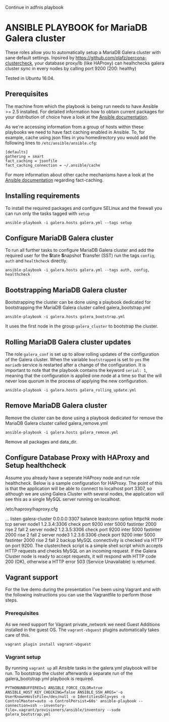 Continue in adfnis playbook

ANSIBLE PLAYBOOK for MariaDB Galera cluster
===================================================

These roles allow you to automatically setup a MariaDB Galera cluster with sane
default settings. 
Inpsired by https://github.com/olafz/percona-clustercheck, your database proxy/lb (like HAProxy) can healhchecks galera cluster sync in every nodes by calling port 9200 (200: healthy)

Tested in Ubuntu 16.04.

Prerequisites
-------------

The machine from which the playbook is being run needs to have Ansible >= 2.5
installed. For detailed information how to obtain current packages for your
distribution of choice have a look at the
[Ansible documentation](https://docs.ansible.com/ansible/intro_installation.html).

As we're accessing information from a group of hosts within these playbooks we
need to have fact caching enabled in Ansible. To, for example, cache using json
files in you homedirectory you would add the following lines to
``/etc/ansible/ansible.cfg``:

```
[defaults]
gathering = smart
fact_caching = jsonfile
fact_caching_connection = ~/.ansible/cache
```

For more information about other cache mechanisms have a look at the
[Ansible documentation](https://docs.ansible.com/ansible/playbooks_variables.html#fact-caching)
regarding fact-caching.

Installing requirements
-----------------------

To install the required packages and configure SELinux and the firewall you can
run only the tasks tagged with ``setup``

    ansible-playbook -i galera.hosts galera.yml --tags setup

Configure MariaDB Galera cluster
--------------------------------

To run all further tasks to configure MariaDB Galera cluster and add the
required user for the **S**tate **S**napshot **T**ransfer (SST) run the tags ``config``, ``auth`` and ``healthcheck`` directly.

    ansible-playbook -i galera.hosts galera.yml --tags auth, config, healthcheck

Bootstrapping MariaDB Galera cluster
------------------------------------

Bootstrapping the cluster can be done using a playbook dedicated for
bootstrapping the MariaDB Galera cluster called galera_bootstrap.yml

    ansible-playbook -i galera.hosts galera_bootstrap.yml

It uses the first node in the group ``galera_cluster`` to bootstrap the cluster.

Rolling MariaDB Galera cluster updates
--------------------------------------

The role ``galera_conf`` is set up to allow rolling updates of the configuration
of the Galera cluster. When the variable ``bootstrapped`` is set to ``yes`` the
``mariadb`` service is restarted after a change of the configuration. It is
important to note that the playbook contains the keyword ``serial: 1``, meaning
that the configuration is applied one node at a time so that the will never lose
quorum in the process of applying the new configuration.

    ansible-playbook -i galera.hosts galera_rolling_update.yml

Remove MariaDB Galera cluster
------------------------------------

Remove the cluster can be done using a playbook dedicated for
remove the MariaDB Galera cluster called galera_remove.yml

    ansible-playbook -i galera.hosts galera_remove.yml

Remove all packages and data_dir. 

Configure Database Proxy with HAProxy and Setup healthcheck
------------------------------------
Assume you already have a seperate HAProxy node and run role healthcheck.
Below is a sample configuration for HAProxy. The point of this is that the application will be able to connect to localhost port 3307, so although we are using Galera Cluster with several nodes, the application will see this as a single MySQL server running on localhost.

/etc/haproxy/haproxy.cfg

...
listen galera-cluster 0.0.0.0:3307
  balance leastconn
  option httpchk
  mode tcp
    server node1 1.2.3.4:3306 check port 9200 inter 5000 fastinter 2000 rise 2 fall 2
    server node2 1.2.3.5:3306 check port 9200 inter 5000 fastinter 2000 rise 2 fall 2
    server node3 1.2.3.6:3306 check port 9200 inter 5000 fastinter 2000 rise 2 fall 2 backup
MySQL connectivity is checked via HTTP on port 9200. The clustercheck script is a simple shell script which accepts HTTP requests and checks MySQL on an incoming request. If the Galera Cluster node is ready to accept requests, it will respond with HTTP code 200 (OK), otherwise a HTTP error 503 (Service Unavailable) is returned.

Vagrant support
---------------

For the live demo during the presentation I've been using Vagrant and with the
following instructions you can use the Vagrantfile to perform those steps.

### Prerequisites

As we need support for Vagrant private_network we need Guest Additions
installed in the guest OS. The ``vagrant-vbguest`` plugins automatically
takes care of this.

    vagrant plugin install vagrant-vbguest

### Vagrant setup

By running `vagrant up` all Ansible tasks in the galera.yml playbook will be
run. To bootstrap the cluster afterwards a separate run of the
galera_bootstrap.yml playbook is required.

    PYTHONUNBUFFERED=1 ANSIBLE_FORCE_COLOR=true ANSIBLE_HOST_KEY_CHECKING=false ANSIBLE_SSH_ARGS='-o UserKnownHostsFile=/dev/null -o IdentitiesOnly=yes -o ControlMaster=auto -o ControlPersist=60s' ansible-playbook --connection=ssh --inventory-file=.vagrant/provisioners/ansible/inventory --sudo galera_bootstrap.yml
